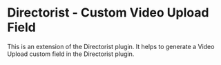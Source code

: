 # Directorist - Custom Video Upload Field
This is an extension of the Directorist plugin. It helps to generate a Video Upload custom field in the Directorist plugin.
